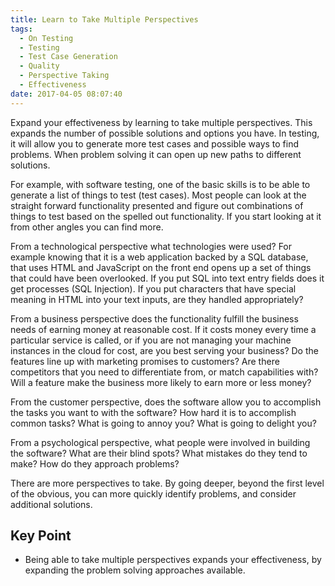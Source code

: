 ```yaml
---
title: Learn to Take Multiple Perspectives
tags:
  - On Testing
  - Testing
  - Test Case Generation
  - Quality
  - Perspective Taking
  - Effectiveness
date: 2017-04-05 08:07:40
---
```



Expand your effectiveness by learning to take multiple perspectives. This expands the number of possible solutions and options you have. <!-- more -->In testing, it will allow you to generate more test cases and possible ways to find problems. When problem solving it can open up new paths to different solutions.

For example, with software testing, one of the basic skills is to be able to generate a list of things to test (test cases). Most people can look at the straight forward functionality presented and figure out combinations of things to test based on the spelled out functionality. If you start looking at it from other angles you can find more. 

From a technological perspective what technologies were used? For example knowing that it is a web application backed by a SQL database, that uses HTML and JavaScript on the front end opens up a set of things that could have been overlooked. If you put SQL into text entry fields does it get processes (SQL Injection). If you put characters that have special meaning in HTML into your text inputs, are they handled appropriately?

From a business perspective does the functionality fulfill the business needs of earning money at reasonable cost. If it costs money every time a particular service is called, or if you are not managing your machine instances in the cloud for cost, are you best serving your business? Do the features line up with marketing promises to customers? Are there competitors that you need to differentiate from, or match capabilities with? Will a feature make the business more likely to earn more or less money?

From the customer perspective, does the software allow you to accomplish the tasks you want to with the software? How hard it is to accomplish common tasks? What is going to annoy you? What is going to delight you?

From a psychological perspective, what people were involved in building the software? What are their blind spots? What mistakes do they tend to make? How do they approach problems?

There are more perspectives to take. By going deeper, beyond the first level of the obvious, you can more quickly identify problems, and consider additional solutions.

## Key Point
* Being able to take multiple perspectives expands your effectiveness, by expanding the problem solving approaches available.
